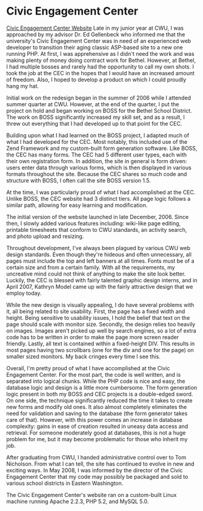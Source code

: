 # Civic Engagement Center
[Civic Engagement Center Website](/img/projects/cec.jpg)
Late in my junior year at CWU, I was approached by my advisor Dr. Ed Gellenbeck who informed me that the university's Civic Engagement Center was in need of an experienced web developer to transition their aging classic ASP-based site to a new one running PHP.  At first, I was apprehensive as I didn't need the work and was making plenty of money doing contract work for Bethel.  However, at Bethel, I had multiple bosses and rarely had the opportunity to call my own shots.  I took the job at the CEC in the hopes that I would have an increased amount of freedom.  Also, I hoped to develop a product on which I could proudly hang my hat.

Initial work on the redesign began in the summer of 2006 while I attended summer quarter at CWU.  However, at the end of the quarter, I put the project on hold and began working on BOSS for the Bethel School District.  The work on BOSS significantly increased my skill set, and as a result, I threw out everything that I had developed up to that point for the CEC.

Building upon what I had learned on the BOSS project, I adapted much of what I had developed for the CEC.  Most notably, this included use of the Zend Framework and my custom-built form generation software.  Like BOSS, the CEC has many forms.  The CEC had 5 different user types, each with their own registration form.  In addition, the site in general is form driven: users enter data through various forms, which is then displayed in various formats throughout the site.  Because the CEC shares so much code and structure with BOSS, I often call the site BOSS version 1.5.

At the time, I was particularly proud of what I had accomplished at the CEC.  Unlike BOSS, the CEC website had 3 distinct tiers.  All page logic follows a similar path, allowing for easy learning and modification.

The initial version of the website launched in late December, 2006.  Since then, I slowly added various features including: wiki-like page editing, printable timesheets that conform to CWU standards, an activity search, and photo upload and resizing.

Throughout development, I've always been plagued by various CWU web design standards.  Even though they're hideous and often unnecessary, all pages must include the top and left banners at all times.  Fonts must be of a certain size and from a certain family.  With all the requirements, my uncreative mind could not think of anything to make the site look better.  Luckily, the CEC is blessed with fairly talented graphic design interns, and in April 2007, Kathryn Model came up with the fairly attractive design that we employ today.

While the new design is visually appealing, I do have several problems with it, all being related to site usability.  First, the page has a fixed width and height.  Being sensitive to usability issues, I hold the belief that text on the page should scale with monitor size.  Secondly, the design relies too heavily on images.  Images aren't picked up well by search engines, so a lot of extra code has to be written in order to make the page more screen reader friendly.  Lastly, all text is contained within a fixed-height DIV.  This results in most pages having two scrollbars (one for the div and one for the page) on smaller sized monitors.  My back cringes every time I see this.

Overall, I'm pretty proud of what I have accomplished at the Civic Engagement Center.  For the most part, the code is well written, and is separated into logical chunks. While the PHP code is nice and easy, the database logic and design is a little more cumbersome.  The form generation logic present in both my BOSS and CEC projects is a double-edged sword.  On one side, the technique significantly reduced the time it takes to create new forms and modify old ones.  It also almost completely eliminates the need for validation and saving to the database (the form generator takes care of that). However, with this power comes an increase in database complexity: gains in ease of creation resulted in uneasy data access and retrieval.  For someone moderately good at databases, this is not a huge problem for me, but it may become problematic for those who inherit my job.

After graduating from CWU, I handed administrative control over to Tom Nicholson.  From what I can tell, the site has continued to evolve in new and exciting ways.  In May 2008, I was informed by the director of the Civic Engagement Center that my code may possibly be packaged and sold to various school districts in Eastern Washington.

The Civic Engagement Center's website ran on a custom-built Linux machine running Apache 2.2.3, PHP 5.2, and MySQL 5.0.